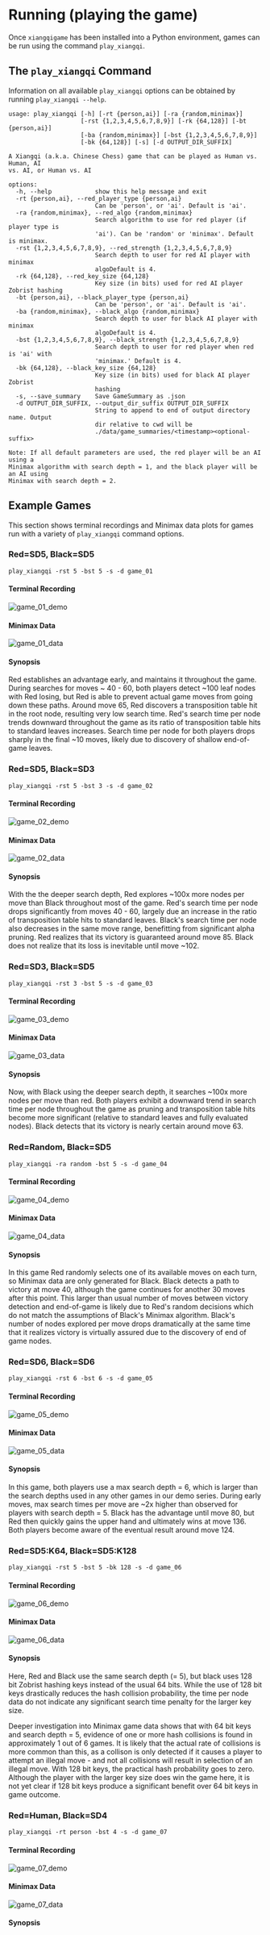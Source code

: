 # Running (playing the game)

Once `xiangqigame` has been installed into a Python environment, games can be run using the command `play_xiangqi`.

## The `play_xiangqi` Command

Information on all available `play_xiangqi` options can be obtained by running `play_xiangqi --help`.


```shell
usage: play_xiangqi [-h] [-rt {person,ai}] [-ra {random,minimax}]
                    [-rst {1,2,3,4,5,6,7,8,9}] [-rk {64,128}] [-bt {person,ai}]
                    [-ba {random,minimax}] [-bst {1,2,3,4,5,6,7,8,9}]
                    [-bk {64,128}] [-s] [-d OUTPUT_DIR_SUFFIX]

A Xiangqi (a.k.a. Chinese Chess) game that can be played as Human vs. Human, AI
vs. AI, or Human vs. AI

options:
  -h, --help            show this help message and exit
  -rt {person,ai}, --red_player_type {person,ai}
                        Can be 'person', or 'ai'. Default is 'ai'.
  -ra {random,minimax}, --red_algo {random,minimax}
                        Search algorithm to use for red player (if player type is
                        'ai'). Can be 'random' or 'minimax'. Default is minimax.
  -rst {1,2,3,4,5,6,7,8,9}, --red_strength {1,2,3,4,5,6,7,8,9}
                        Search depth to user for red AI player with minimax
                        algoDefault is 4.
  -rk {64,128}, --red_key_size {64,128}
                        Key size (in bits) used for red AI player Zobrist hashing
  -bt {person,ai}, --black_player_type {person,ai}
                        Can be 'person', or 'ai'. Default is 'ai'.
  -ba {random,minimax}, --black_algo {random,minimax}
                        Search depth to user for black AI player with minimax
                        algoDefault is 4.
  -bst {1,2,3,4,5,6,7,8,9}, --black_strength {1,2,3,4,5,6,7,8,9}
                        Search depth to user for red player when red is 'ai' with
                        'minimax.' Default is 4.
  -bk {64,128}, --black_key_size {64,128}
                        Key size (in bits) used for black AI player Zobrist
                        hashing
  -s, --save_summary    Save GameSummary as .json
  -d OUTPUT_DIR_SUFFIX, --output_dir_suffix OUTPUT_DIR_SUFFIX
                        String to append to end of output directory name. Output
                        dir relative to cwd will be
                        ./data/game_summaries/<timestamp><optional-suffix>

Note: If all default parameters are used, the red player will be an AI using a
Minimax algorithm with search depth = 1, and the black player will be an AI using
Minimax with search depth = 2.

```

## Example Games

This section shows terminal recordings and Minimax data plots for games run with a variety of `play_xiangqi` command options.

### Red=SD5, Black=SD5

```
play_xiangqi -rst 5 -bst 5 -s -d game_01
```
#### Terminal Recording
![game_01_demo](demos/gifs/game_01.gif)

#### Minimax Data
![game_01_data](demos/game_summaries/20240928184815779820-game_01/20240928184815779820.png)

#### Synopsis
Red establishes an advantage early, and maintains it throughout the game. During searches for moves ~ 40 - 60, both players detect ~100 leaf nodes with Red losing, but Red is able to prevent actual game moves from going down these paths. Around move 65, Red discovers a transposition table hit in the root node, resulting very low search time. Red's search time per node trends downward throughout the game as its ratio of transposition table hits to standard leaves increases. Search time per node for both players drops sharply in the final ~10 moves, likely due to discovery of shallow end-of-game leaves.

### Red=SD5, Black=SD3

```
play_xiangqi -rst 5 -bst 3 -s -d game_02
```

#### Terminal Recording
![game_02_demo](demos/gifs/game_02.gif)

#### Minimax Data
![game_02_data](demos/game_summaries/20240928185023180736-game_02/20240928185023180736.png)

#### Synopsis
With the the deeper search depth, Red explores ~100x more nodes per move than Black throughout most of the game. Red's search time per node drops significantly from moves 40 - 60, largely due an increase in the ratio of transposition table hits to standard leaves. Black's search time per node also decreases in the same move range, benefitting from significant alpha pruning. Red realizes that its victory is guaranteed around move 85. Black does not realize that its loss is inevitable until move ~102.

### Red=SD3, Black=SD5

```
play_xiangqi -rst 3 -bst 5 -s -d game_03
```
#### Terminal Recording
![game_03_demo](demos/gifs/game_03.gif)

#### Minimax Data
![game_03_data](demos/game_summaries/20240929074421157031-game_03/20240929074421157031.png)

#### Synopsis

Now, with Black using the deeper search depth, it searches ~100x more nodes per move than red. Both players exhibit a downward trend in search time per node throughout the game as pruning and transposition table hits become more significant (relative to standard leaves and fully evaluated nodes). Black detects that its victory is nearly certain around move 63. 

### Red=Random, Black=SD5

```
play_xiangqi -ra random -bst 5 -s -d game_04
```
#### Terminal Recording
![game_04_demo](demos/gifs/game_04.gif)

#### Minimax Data
![game_04_data](demos/game_summaries/20240928185407356119-game_04/20240928185407356119.png)

#### Synopsis
In this game Red randomly selects one of its available moves on each turn, so Minimax data are only generated for Black. Black detects a path to victory at move 40, although the game continues for another 30 moves after this point. This larger than usual number of moves between victory detection and end-of-game is likely due to Red's random decisions which do not match the assumptions of Black's Minimax algorithm. Black's number of nodes explored per move drops dramatically at the same time that it realizes victory is virtually assured due to the discovery of end of game nodes.

### Red=SD6, Black=SD6

```
play_xiangqi -rst 6 -bst 6 -s -d game_05
```
#### Terminal Recording
![game_05_demo](demos/gifs/game_05.gif)

#### Minimax Data
![game_05_data](demos/game_summaries/20240928185526089812-game_05/20240928185526089812.png)

#### Synopsis

In this game, both players use a max search depth = 6, which is larger than the search depths used in any other games in our demo series. During early moves, max search times per move are ~2x higher than observed for players with search depth = 5. Black has the advantage until move 80, but Red then quickly gains the upper hand and ultimately wins at move 136. Both players become aware of the eventual result around move 124.

### Red=SD5:K64, Black=SD5:K128

```
play_xiangqi -rst 5 -bst 5 -bk 128 -s -d game_06
```
#### Terminal Recording
![game_06_demo](demos/gifs/game_06.gif)

#### Minimax Data
![game_06_data](demos/game_summaries/20240928212851712774-game_06/20240928212851712774.png)


#### Synopsis

Here, Red and Black use the same search depth (= 5), but black uses 128 bit Zobrist hashing keys instead of the usual 64 bits. While the use of 128 bit keys drastically reduces the hash collision probability, the time per node data do not indicate any significant search time penalty for the larger key size.

Deeper investigation into Minimax game data shows that with 64 bit keys and search depth = 5, evidence of one or more hash collisions is found in approximately 1 out of 6 games. It is likely that the actual rate of collisions is more common than this, as a collison is only detected if it causes a player to attempt an illegal move - and not all collisions will result in selection of an illegal move. With 128 bit keys, the practical hash probability goes to zero. Although the player with the larger key size does win the game here, it is not yet clear if 128 bit keys produce a significant benefit over 64 bit keys in game outcome. 


### Red=Human, Black=SD4

```
play_xiangqi -rt person -bst 4 -s -d game_07
```
#### Terminal Recording
![game_07_demo](demos/gifs/game_07.gif)

#### Minimax Data
![game_07_data](demos/game_summaries/20240928213216195660-game_07/20240928213216195660.png)

#### Synopsis
